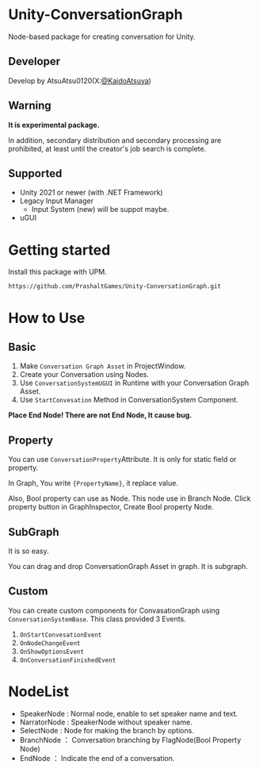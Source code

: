 # Unity-ConversationGraph
Node-based package for creating conversation for Unity.
## Developer
Develop by AtsuAtsu0120(X:[@KaidoAtsuya](https://twitter.com/KaidoAtsuya))
## Warning
**It is experimental package.**

In addition, secondary distribution and secondary processing are prohibited, at least until the creator's job search is complete.

## Supported
- Unity 2021 or newer (with .NET Framework)
- Legacy Input Manager
  - Input System (new) will be suppot maybe.
- uGUI
# Getting started
Install this package with UPM.

`https://github.com/PrashaltGames/Unity-ConversationGraph.git`
# How to Use
## Basic
1. Make `Conversation Graph Asset` in ProjectWindow.
2. Create your Conversation using Nodes.
3. Use `ConversationSystemUGUI` in Runtime with your Conversation Graph Asset.
4. Use `StartConvesation` Method in ConversationSystem Component.

**Place End Node! There are not End Node, It cause bug.**

## Property
You can use `ConversationProperty`Attribute.
It is only for static field or property.

In Graph, You write `{PropertyName}`, it replace value.

Also, Bool property can use as Node.
This node use in Branch Node.
Click property button in GraphInspector, Create Bool property Node.

## SubGraph
It is so easy.

You can drag and drop ConversationGraph Asset in graph.
It is subgraph.

## Custom
You can create custom components for ConvasationGraph using `ConversationSystemBase`.
This class provided 3 Events.
1. `OnStartConvesationEvent`
2. `OnNodeChangeEvent`
3. `OnShowOptionsEvent`
4. `OnConversationFinishedEvent`
# NodeList
- SpeakerNode : Normal node, enable to set speaker name and text.
- NarratorNode : SpeakerNode without speaker name.
- SelectNode : Node for making the branch by options.
- BranchNode ： Conversation branching by FlagNode(Bool Property Node)
- EndNode ： Indicate the end of a conversation.

